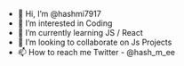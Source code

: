 - 👋 Hi, I’m @hashmi7917
- 👀 I’m interested in Coding
- 🌱 I’m currently learning JS / React
- 💞️ I’m looking to collaborate on Js Projects
- 📫 How to reach me Twitter - @hash_m_ee

<!---
hashmi7917/hashmi7917 is a ✨ special ✨ repository because its `README.md` (this file) appears on your GitHub profile.
You can click the Preview link to take a look at your changes.
--->
